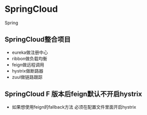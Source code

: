 # SpringCloud
Spring
  
## SpringCloud整合项目
- eureka做注册中心
- ribbon做负载均衡
- feign做远程调用
- hystrix做断路器
- zuul做链路跟踪



## SpringCloud F 版本后feign默认不开启hystrix
- 如果想使用feign的fallback方法 必须在配置文件里面开启hystrix